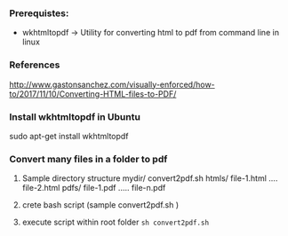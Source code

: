 ### Prerequistes:
- wkhtmltopdf -> Utility for converting html to pdf from command line in linux

### References
http://www.gastonsanchez.com/visually-enforced/how-to/2017/11/10/Converting-HTML-files-to-PDF/

### Install wkhtmltopdf in Ubuntu
sudo apt-get install wkhtmltopdf

### Convert many files in a folder to pdf
1. Sample directory structure
mydir/
    convert2pdf.sh
    htmls/
        file-1.html
        ....
        file-2.html
    pdfs/
        file-1.pdf
        .....
        file-n.pdf

2. crete bash script (sample convert2pdf.sh )
3. execute script within root folder
``sh convert2pdf.sh``

